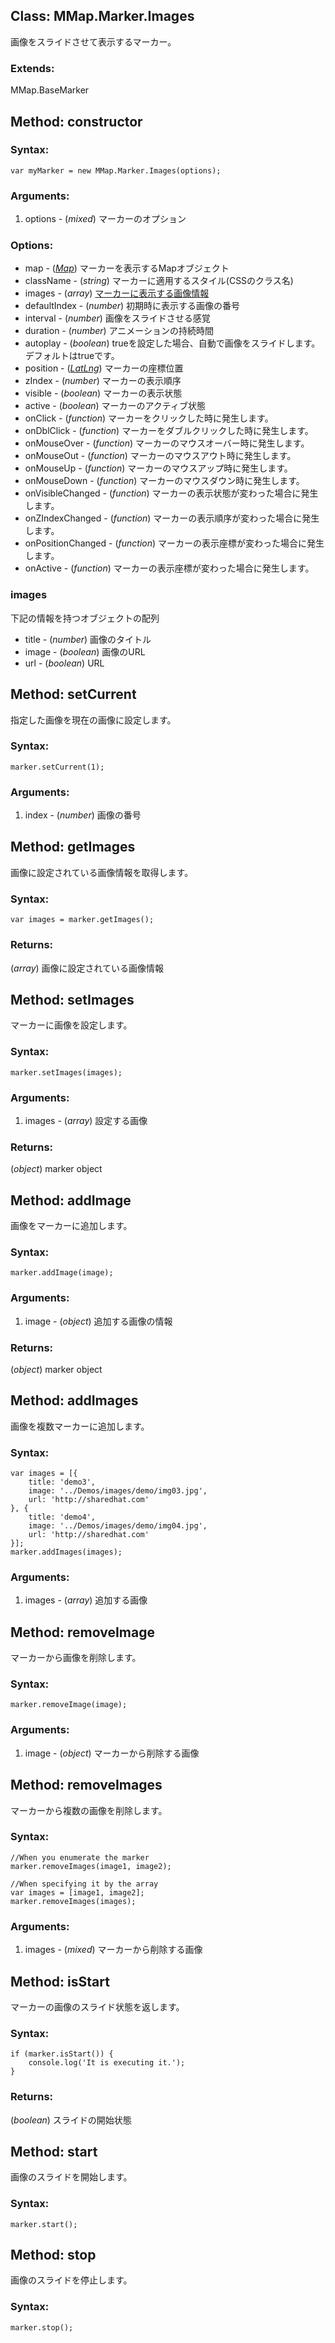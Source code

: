 
Class: <a id='mmap.marker.images'>MMap.Marker.Images</a>
------------------------------------------------------------------

画像をスライドさせて表示するマーカー。

### Extends:

MMap.BaseMarker



Method: <a id='constructor'>constructor</a>
--------------------------------------------

### Syntax:

	var myMarker = new MMap.Marker.Images(options);

### Arguments:

1. options - (*mixed*) マーカーのオプション

### Options:

* map - (*<a href="http://code.google.com/intl/en/apis/maps/documentation/javascript/reference.html#Map">Map</a>*) マーカーを表示するMapオブジェクト
* className - (*string*) マーカーに適用するスタイル(CSSのクラス名)
* images - (*array*) <a href='#images'>マーカーに表示する画像情報</a>
* defaultIndex - (*number*) 初期時に表示する画像の番号
* interval - (*number*) 画像をスライドさせる感覚
* duration - (*number*) アニメーションの持続時間
* autoplay - (*boolean*) trueを設定した場合、自動で画像をスライドします。デフォルトはtrueです。
* position - (<a href="http://code.google.com/intl/eu/apis/maps/documentation/javascript/reference.html#LatLng">*LatLng*</a>) マーカーの座標位置
* zIndex - (*number*) マーカーの表示順序
* visible - (*boolean*) マーカーの表示状態 
* active - (*boolean*) マーカーのアクティブ状態
* onClick - (*function*) マーカーをクリックした時に発生します。
* onDblClick - (*function*) マーカーをダブルクリックした時に発生します。
* onMouseOver - (*function*) マーカーのマウスオーバー時に発生します。
* onMouseOut - (*function*) マーカーのマウスアウト時に発生します。
* onMouseUp - (*function*) マーカーのマウスアップ時に発生します。
* onMouseDown - (*function*) マーカーのマウスダウン時に発生します。
* onVisibleChanged - (*function*) マーカーの表示状態が変わった場合に発生します。
* onZIndexChanged - (*function*) マーカーの表示順序が変わった場合に発生します。
* onPositionChanged - (*function*) マーカーの表示座標が変わった場合に発生します。
* onActive - (*function*) マーカーの表示座標が変わった場合に発生します。


### <a id='images'>images</a></h3>

下記の情報を持つオブジェクトの配列

* title - (*number*) 画像のタイトル
* image - (*boolean*) 画像のURL
* url - (*boolean*) URL


Method: <a id='setCurrent'>setCurrent</a>
------------------------------------------

指定した画像を現在の画像に設定します。

### Syntax:

	marker.setCurrent(1);

### Arguments:

1. index - (*number*) 画像の番号


Method: <a id='getImages'>getImages</a>
----------------------------------------

画像に設定されている画像情報を取得します。

### Syntax:

	var images = marker.getImages();

### Returns:

(*array*) 画像に設定されている画像情報



Method: <a id='setImages'>setImages</a>
----------------------------------------

マーカーに画像を設定します。

### Syntax:

	marker.setImages(images);

### Arguments:

1. images - (*array*) 設定する画像

### Returns:

(*object*) marker object



Method: <a id='addImage'>addImage</a>
--------------------------------------

画像をマーカーに追加します。

### Syntax:

	marker.addImage(image);

### Arguments:

1. image - (*object*) 追加する画像の情報

### Returns:

(*object*) marker object



Method: <a id='addImages'>addImages</a>
----------------------------------------

画像を複数マーカーに追加します。

### Syntax:

	var images = [{  
		title: 'demo3',  
		image: '../Demos/images/demo/img03.jpg',  
		url: 'http://sharedhat.com'  
	}, {  
		title: 'demo4',  
		image: '../Demos/images/demo/img04.jpg',  
		url: 'http://sharedhat.com'  
	}];  
	marker.addImages(images);

### Arguments:

1. images - (*array*) 追加する画像


Method: <a id='removeImage'>removeImage</a>
--------------------------------------------

マーカーから画像を削除します。

### Syntax:

	marker.removeImage(image); 


### Arguments:

1. image - (*object*) マーカーから削除する画像


Method: <a id='removeImages'>removeImages</a>
----------------------------------------------

マーカーから複数の画像を削除します。

### Syntax:

	//When you enumerate the marker  
	marker.removeImages(image1, image2);  
	
	//When specifying it by the array  
	var images = [image1, image2];  
	marker.removeImages(images);


### Arguments:

1. images - (*mixed*) マーカーから削除する画像



Method: <a id='isStart'>isStart</a>
------------------------------------

マーカーの画像のスライド状態を返します。

### Syntax:

	if (marker.isStart()) {  
		console.log('It is executing it.');  
	}

### Returns:

(*boolean*) スライドの開始状態



Method: <a id='start'>start</a>
--------------------------------

画像のスライドを開始します。

### Syntax:

	marker.start();


Method: <a id='stop'>stop</a>
------------------------------

画像のスライドを停止します。

### Syntax:

	marker.stop();

